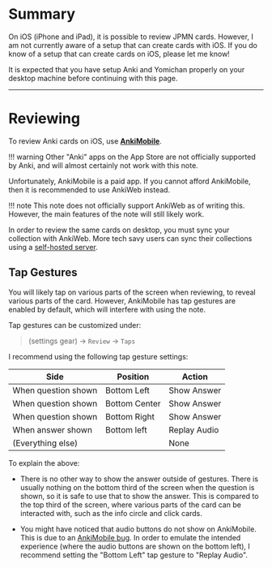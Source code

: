 # Summary

On iOS (iPhone and iPad), it is possible to review JPMN cards.
However, I am not currently aware of a setup that can create cards with iOS.
If you do know of a setup that can create cards on iOS, please let me know!

It is expected that you have setup Anki and Yomichan properly on your desktop machine
before continuing with this page.

---

# Reviewing

To review Anki cards on iOS, use
[**AnkiMobile**](https://apps.apple.com/us/app/ankimobile-flashcards/id373493387).

!!! warning
    Other "Anki" apps on the App Store are not officially supported by Anki,
    and will almost certainly not work with this note.

Unfortunately, AnkiMobile is a paid app.
If you cannot afford AnkiMobile, then it is recommended to use AnkiWeb instead.

!!! note
    This note does not officially support AnkiWeb as of writing this.
    However, the main features of the note will still likely work.

In order to review the same cards on desktop, you must sync your collection with AnkiWeb.
More tech savy users can sync their collections using a
[self-hosted server](https://docs.ankiweb.net/sync-server.html).

## Tap Gestures
You will likely tap on various parts of the screen
when reviewing, to reveal various parts of the card.
However, AnkiMobile has tap gestures are enabled by default,
which will interfere with using the note.


Tap gestures can be customized under:

> (settings gear) →  `Review` →  `Taps`

I recommend using the following tap gesture settings:

| Side | Position | Action |
|-|-|-|
| When question shown | Bottom Left | Show Answer |
| When question shown | Bottom Center | Show Answer |
| When question shown | Bottom Right | Show Answer |
| When answer shown | Bottom left | Replay Audio |
| (Everything else) |  | None |

To explain the above:

- There is no other way to show the answer outside of gestures.
    There is usually nothing on the bottom third of the screen when the question
    is shown, so it is safe to use that to show the answer.
    This is compared to the top third of the screen, where various parts of the card can be interacted with,
    such as the info circle and click cards.

- You might have noticed that audio buttons do not show on AnkiMobile.
    This is due to an [AnkiMobile bug](https://github.com/Aquafina-water-bottle/jp-mining-note/issues/6).
    In order to emulate the intended experience (where the audio buttons are shown on the bottom left),
    I recommend setting the "Bottom Left" tap gesture to "Replay Audio".

